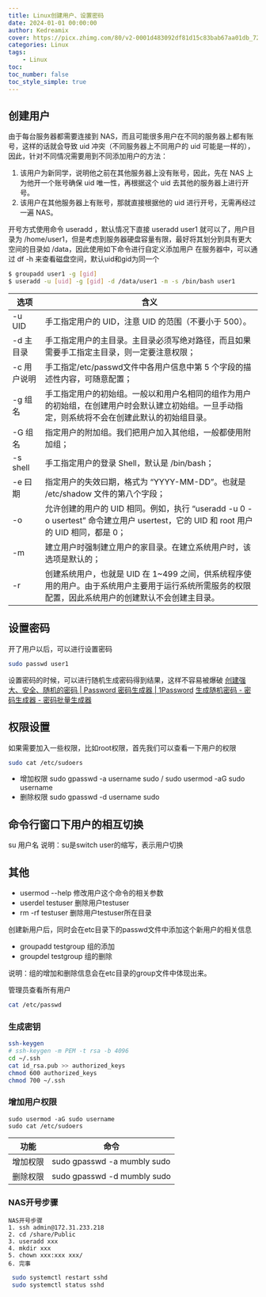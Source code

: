 ```yaml
---
title: Linux创建用户、设置密码
date: 2024-01-01 00:00:00
author: Kedreamix
cover: https://picx.zhimg.com/80/v2-0001d483092df81d15c83bab67aa01db_720w.png
categories: Linux
tags:
    - Linux
toc:
toc_number: false
toc_style_simple: true
---
```


## 创建用户

由于每台服务器都需要连接到 NAS，而且可能很多用户在不同的服务器上都有账号，这样的话就会导致 uid 冲突（不同服务器上不同用户的 uid 可能是一样的），因此，针对不同情况需要用到不同添加用户的方法：

1. 该用户为新同学，说明他之前在其他服务器上没有账号，因此，先在 NAS 上为他开一个账号确保 uid 唯一性，再根据这个 uid 去其他的服务器上进行开号。
2. 该用户在其他服务器上有账号，那就直接根据他的 uid 进行开号，无需再经过一遍 NAS。

开号方式使用命令 useradd ，默认情况下直接 useradd user1 就可以了，用户目录为 /home/user1，但是考虑到服务器硬盘容量有限，最好将其划分到具有更大空间的目录如 /data，因此使用如下命令进行自定义添加用户
在服务器中，可以通过 df -h 来查看磁盘空间，默认uid和gid为同一个

```bash
$ groupadd user1 -g [gid]
$ useradd -u [uid] -g [gid] -d /data/user1 -m -s /bin/bash user1
```




| 选项 | 含义 |
| --- | --- |
| -u UID | 手工指定用户的 UID，注意 UID 的范围（不要小于 500）。 |
| -d 主目录 | 手工指定用户的主目录。主目录必须写绝对路径，而且如果需要手工指定主目录，则一定要注意权限； |
| -c 用户说明 | 手工指定/etc/passwd文件中各用户信息中第 5 个字段的描述性内容，可随意配置； |
| -g 组名 | 手工指定用户的初始组。一般以和用户名相同的组作为用户的初始组，在创建用户时会默认建立初始组。一旦手动指定，则系统将不会在创建此默认的初始组目录。 |
| -G 组名 | 指定用户的附加组。我们把用户加入其他组，一般都使用附加组； |
| -s shell | 手工指定用户的登录 Shell，默认是 /bin/bash； |
| -e 曰期 | 指定用户的失效曰期，格式为 “YYYY-MM-DD”。也就是 /etc/shadow 文件的第八个字段； |
| -o | 允许创建的用户的 UID 相同。例如，执行 “useradd -u 0 -o usertest” 命令建立用户 usertest，它的 UID 和 root 用户的 UID 相同，都是 0； |
| -m | 建立用户时强制建立用户的家目录。在建立系统用户时，该选项是默认的； |
| -r | 创建系统用户，也就是 UID 在 1~499 之间，供系统程序使用的用户。由于系统用户主要用于运行系统所需服务的权限配置，因此系统用户的创建默认不会创建主目录。 |

## 设置密码

开了用户以后，可以进行设置密码
```bash
sudo passwd user1
```
设置密码的时候，可以进行随机生成密码得到结果，这样不容易被爆破
[创建强大、安全、随机的密码 | Password 密码生成器 | 1Password](https://1password.com/zh-cn/password-generator/)
[生成随机密码 - 密码生成器 - 密码批量生成器](https://suijimimashengcheng.bmcx.com)

## 权限设置
如果需要加入一些权限，比如root权限，首先我们可以查看一下用户的权限
```bash
sudo cat /etc/sudoers
```

- 增加权限 sudo gpasswd -a username sudo / sudo usermod -aG sudo username 
- 删除权限 sudo gpasswd -d username sudo



## 命令行窗口下用户的相互切换

su 用户名 说明：su是switch user的缩写，表示用户切换



## 其他

- usermod --help 修改用户这个命令的相关参数
- userdel testuser 删除用户testuser
- rm -rf testuser 删除用户testuser所在目录

创建新用户后，同时会在etc目录下的passwd文件中添加这个新用户的相关信息

- groupadd testgroup 组的添加
- groupdel testgroup 组的删除 

说明：组的增加和删除信息会在etc目录的group文件中体现出来。



管理员查看所有用户

```bash
cat /etc/passwd
```





### 生成密钥

```bash
ssh-keygen
# ssh-keygen -m PEM -t rsa -b 4096
cd ~/.ssh
cat id_rsa.pub >> authorized_keys
chmod 600 authorized_keys
chmod 700 ~/.ssh
```



### 增加用户权限

```
sudo usermod -aG sudo username 
sudo cat /etc/sudoers
```

| 功能     | 命令                        |
| -------- | --------------------------- |
| 增加权限 | sudo gpasswd -a mumbly sudo |
| 删除权限 | sudo gpasswd -d mumbly sudo |



### NAS开号步骤

```
NAS开号步骤
1. ssh admin@172.31.233.218
2. cd /share/Public
3. useradd xxx
4. mkdir xxx
5. chown xxx:xxx xxx/
6. 完事
```



```bash
 sudo systemctl restart sshd
 sudo systemctl status sshd
```

